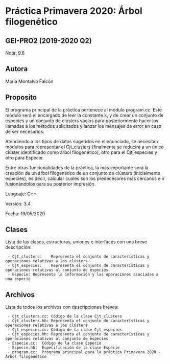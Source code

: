 # Práctica Primavera 2020: Árbol filogenético

## GEI-PRO2 (2019-2020 Q2)

Nota: 9.6

## Autora

Maria Montalvo Falcón

## Proposito

El programa principal de la práctica pertenece al módulo program.cc. Este módulo será el encargado de leer la constante k, y de crear un conjunto de especies y un conjunto de clústers vacíos para posteriormente hacer las llamadas a los métodos solicitados y lanzar los mensajes de error en caso de ser necesarios.

Atendiendo a los tipos de datos sugeridos en el enunciado, se necesitan módulos para representar el Cjt_clusters (finalmente se reducirá a un único clúster identificado como árbol filogenético), otro para el Cjt_especies y otro para Especie.

Entre otras funcionalidades de la práctica, la más importante será la creación de un árbol filogenético de un conjunto de clústers (inicialmente especies), es decir, calcular cuales son los predecesores más cercanos e ir fusionándolos para su posterior impresión.

Lenguaje: C++

Versión: 3.4

Fecha: 19/05/2020

## Clases

Lista de las clases, estructuras, uniones e interfaces con una breve descripción:
```
 - Cjt_clusters:	Representa el conjunto de características y operaciones relativas a los clústers
 - Cjt_especies:	Representa el conjunto de características y operaciones relativas al conjunto de especies
 - Especie:	Representa la información y las operaciones asociadas a una especie
```

## Archivos

Lista de todos los archivos con descripciones breves:
```
 - Cjt_clusters.cc:	Código de la clase Cjt_clusters
 - Cjt_clusters.hh:	Representa el conjunto de características y operaciones relativas a los clústers
 - Cjt_especies.cc:	Código de la clase Cjt_especies
 - Cjt_especies.hh:	Representa el conjunto de características y operaciones relativas al conjunto de especies
 - Especie.cc:	Código de la clase Especie
 - Especie.hh:	Especificación de la clase Especie
 - program.cc:	Programa principal para la práctica Primavera 2020 - Árbol filogenético
```
